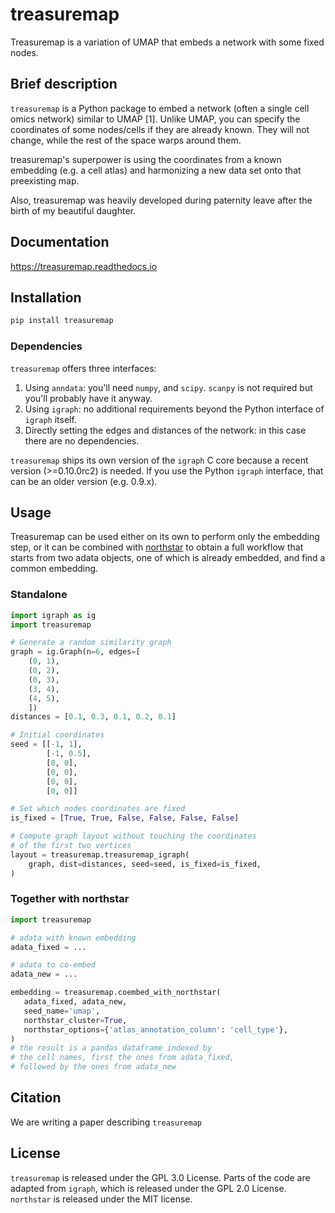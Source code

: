 # treasuremap
Treasuremap is a variation of UMAP that embeds a network with some fixed nodes.

## Brief description
`treasuremap` is a Python package to embed a network (often a single cell omics network) similar to UMAP [1]. Unlike UMAP, you can
specify the coordinates of some nodes/cells if they are already known. They will not change, while the rest of the space warps around them.

treasuremap's superpower is using the coordinates from a known embedding (e.g. a cell atlas) and harmonizing a new data set onto that preexisting map.

Also, treasuremap was heavily developed during paternity leave after the birth of my beautiful daughter.

## Documentation
https://treasuremap.readthedocs.io

## Installation
```bash
pip install treasuremap
```

### Dependencies
`treasuremap` offers three interfaces:

1. Using `anndata`: you'll need `numpy`, and `scipy`. `scanpy` is not required but you'll probably have it anyway.
2. Using `igraph`: no additional requirements beyond the Python interface of `igraph` itself.
3. Directly setting the edges and distances of the network: in this case there are no dependencies.

`treasuremap` ships its own version of the `igraph` C core because a recent version (>=0.10.0rc2) is needed. If you use the Python `igraph` interface, that can be an older version (e.g. 0.9.x).

## Usage
Treasuremap can be used either on its own to perform only the embedding step, or it can be combined with [northstar](https://github.com/northstaratlas/northstar) to obtain a full workflow that starts from two adata objects, one of which is already embedded, and find a common embedding.

### Standalone
```python
import igraph as ig
import treasuremap

# Generate a random similarity graph
graph = ig.Graph(n=6, edges=[
    (0, 1),
    (0, 2),
    (0, 3),
    (3, 4),
    (4, 5),
    ])
distances = [0.1, 0.3, 0.1, 0.2, 0.1]

# Initial coordinates
seed = [[-1, 1],
        [-1, 0.5],
        [0, 0],
        [0, 0],
        [0, 0],
        [0, 0]]

# Set which nodes coordinates are fixed
is_fixed = [True, True, False, False, False, False]

# Compute graph layout without touching the coordinates
# of the first two vertices
layout = treasuremap.treasuremap_igraph(
    graph, dist=distances, seed=seed, is_fixed=is_fixed,
)
```

### Together with northstar
```python
import treasuremap

# adata with known embedding
adata_fixed = ...

# adata to co-embed
adata_new = ...

embedding = treasuremap.coembed_with_northstar(
   adata_fixed, adata_new,
   seed_name='umap',
   northstar_cluster=True,
   northstar_options={'atlas_annotation_column': 'cell_type'},
)
# the result is a pandas dataframe indexed by
# the cell names, first the ones from adata_fixed,
# followed by the ones from adata_new
```

## Citation
We are writing a paper describing `treasuremap`

## License
`treasuremap` is released under the GPL 3.0 License.
Parts of the code are adapted from `igraph`, which is released under the GPL 2.0 License.
`northstar` is released under the MIT license.

